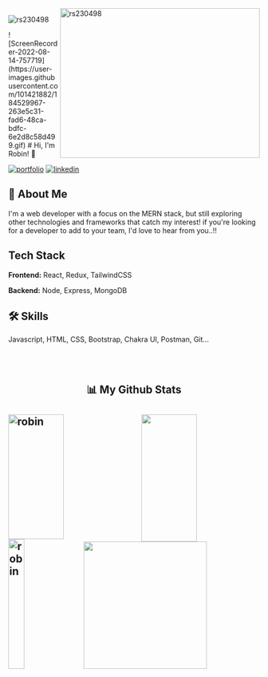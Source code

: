 <img align="right" height="300" width="400" src="https://i.pinimg.com/originals/b9/49/c8/b949c86a570df07a7440abe39405834c.gif" alt="rs230498">
<p align="left"> <img src="https://komarev.com/ghpvc/?username=rs230498&label=Profile%20views&color=0e75b6&style=flat" alt="rs230498" /> </p>
![ScreenRecorder-2022-08-14-757719](https://user-images.githubusercontent.com/101421882/184529967-263e5c31-fad6-48ca-bdfc-6e2d8c58d499.gif)
# Hi, I'm Robin! 👋


[![portfolio](https://img.shields.io/badge/my_portfolio-000?style=for-the-badge&logo=ko-fi&logoColor=white)](https://rs230498.github.io/rs230498/)
[![linkedin](https://img.shields.io/badge/linkedin-0A66C2?style=for-the-badge&logo=linkedin&logoColor=white)](https://in.linkedin.com/in/robin-singh-63b34a142)


## 🚀 About Me
I'm a web developer with a focus on the MERN stack,
 but still exploring other technologies and frameworks that catch my interest! if you're looking for a developer to add to your team, I'd love to hear from you..!!


## Tech Stack

**Frontend:** React, Redux, TailwindCSS

**Backend:** Node, Express, MongoDB


## 🛠 Skills
Javascript, HTML, CSS, Bootstrap, Chakra UI, Postman, Git...

<br><br>
<h2 align="center">📊 My Github Stats<h2>
<div>
  <img align="left" src="https://github-readme-streak-stats.herokuapp.com/?user=rs230498&theme=radical" alt="robin" height="250px" width="47%" />
  <img align="right" src="https://github-readme-stats.vercel.app/api?username=rs230498&show_icons=true&theme=radical" height="255px" width="47%"/>
<div>
  </br>
  
<div>
  <img align="left" src="https://github-readme-stats.vercel.app/api/top-langs/?username=rs230498&theme=radical&langs_count=8" alt="robin" height="260px" width="25%" />
  <img align="right" src="https://activity-graph.herokuapp.com/graph?username=rs230498&theme=gruvbox&hide_border=true&area=true" height="255px" width="70%"/>
<div>
